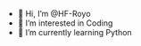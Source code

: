 - 👋 Hi, I’m @HF-Royo
- 👀 I’m interested in Coding
- 🌱 I’m currently learning Python

<!---
HF-Royo/HF-Royo is a ✨ special ✨ repository because its `README.md` (this file) appears on your GitHub profile.
You can click the Preview link to take a look at your changes.
--->
